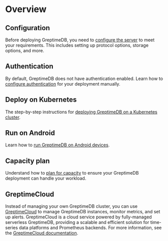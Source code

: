 # Overview

## Configuration

Before deploying GreptimeDB, you need to [configure the server](configuration.md) to meet your requirements. This includes setting up protocol options, storage options, and more.

## Authentication

By default, GreptimeDB does not have authentication enabled. Learn how to [configure authentication](./authentication/overview.md) for your deployment manually.

## Deploy on Kubernetes

The step-by-step instructions for [deploying GreptimeDB on a Kubernetes cluster](./deploy-on-kubernetes/overview.md).

## Run on Android

Learn how to [run GreptimeDB on Android devices](run-on-android.md).

## Capacity plan

Understand how to [plan for capacity](/user-guide/administration/capacity-plan.md) to ensure your GreptimeDB deployment can handle your workload.

## GreptimeCloud

Instead of managing your own GreptimeDB cluster,
you can use [GreptimeCloud](https://greptime.cloud) to manage GreptimeDB instances, monitor metrics, and set up alerts.
GreptimeCloud is a cloud service powered by fully-managed serverless GreptimeDB, providing a scalable and efficient solution for time-series data platforms and Prometheus backends.
For more information, see the [GreptimeCloud documentation](/greptimecloud/index.mdx).
